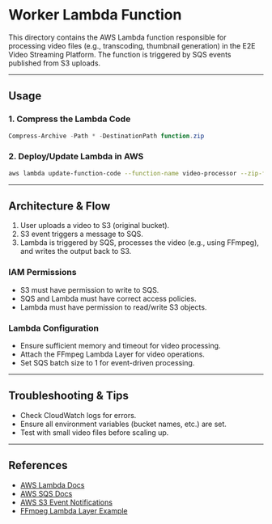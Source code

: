 # Worker Lambda Function

This directory contains the AWS Lambda function responsible for processing video files (e.g., transcoding, thumbnail generation) in the E2E Video Streaming Platform. The function is triggered by SQS events published from S3 uploads.

---

## Usage

### 1. Compress the Lambda Code
```powershell
Compress-Archive -Path * -DestinationPath function.zip
```

### 2. Deploy/Update Lambda in AWS
```sh
aws lambda update-function-code --function-name video-processor --zip-file fileb://function.zip
```

---

## Architecture & Flow

1. User uploads a video to S3 (original bucket).
2. S3 event triggers a message to SQS.
3. Lambda is triggered by SQS, processes the video (e.g., using FFmpeg), and writes the output back to S3.

### IAM Permissions
- S3 must have permission to write to SQS.
- SQS and Lambda must have correct access policies.
- Lambda must have permission to read/write S3 objects.

### Lambda Configuration
- Ensure sufficient memory and timeout for video processing.
- Attach the FFmpeg Lambda Layer for video operations.
- Set SQS batch size to 1 for event-driven processing.

---

## Troubleshooting & Tips
- Check CloudWatch logs for errors.
- Ensure all environment variables (bucket names, etc.) are set.
- Test with small video files before scaling up.

---

## References
- [AWS Lambda Docs](https://docs.aws.amazon.com/lambda/latest/dg/welcome.html)
- [AWS SQS Docs](https://docs.aws.amazon.com/AWSSimpleQueueService/latest/SQSDeveloperGuide/welcome.html)
- [AWS S3 Event Notifications](https://docs.aws.amazon.com/AmazonS3/latest/userguide/NotificationHowTo.html)
- [FFmpeg Lambda Layer Example](https://github.com/serverlesspub/ffmpeg-aws-lambda-layer)
